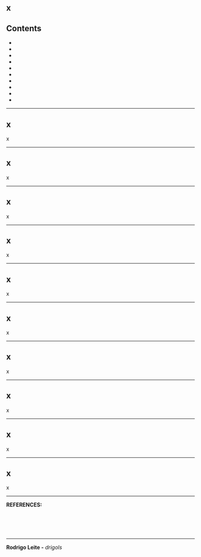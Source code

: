 ## x

## Contents

 - [](#)
 - [](#)
 - [](#)
 - [](#)
 - [](#)
 - [](#)
 - [](#)
 - [](#)
 - [](#)
 - [](#)

---

<div id=""></div>

## x

x


---

<div id=""></div>

## x

x


---

<div id=""></div>

## x

x


---

<div id=""></div>

## x

x


---

<div id=""></div>

## x

x


---

<div id=""></div>

## x

x


---

<div id=""></div>

## x

x


---

<div id=""></div>

## x

x


---

<div id=""></div>

## x

x


---

<div id=""></div>

## x

x


---

**REFERENCES:**  
[]()  
[]()  
[]()  
[]()  
[]()  

---

**Rodrigo Leite -** *drigols*
